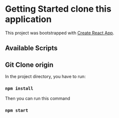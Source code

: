 # Getting Started clone this application

This project was bootstrapped with [Create React App](https://github.com/facebook/create-react-app).

## Available Scripts

## Git Clone origin

In the project directory, you have to run:

### `npm install`

Then you can run this command

### `npm start`
